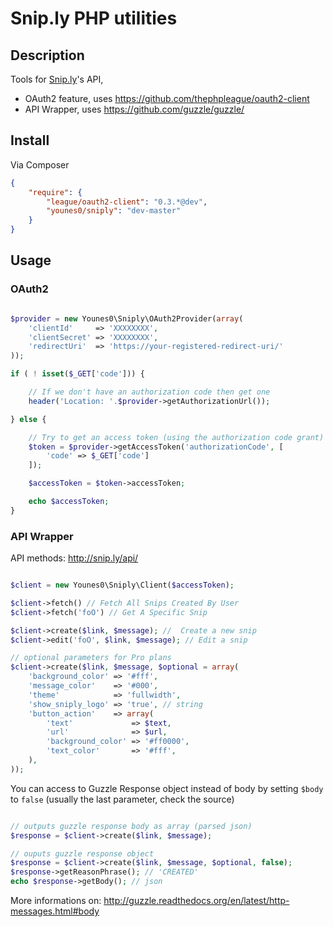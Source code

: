 # Snip.ly PHP utilities

## Description

Tools for [Snip.ly](http://www.snip.ly)'s API, 
- OAuth2 feature, uses <https://github.com/thephpleague/oauth2-client>
- API Wrapper, uses <https://github.com/guzzle/guzzle/>

## Install

Via Composer

``` json
{
    "require": {
        "league/oauth2-client": "0.3.*@dev",
        "younes0/sniply": "dev-master"
    }
}
```

## Usage

### OAuth2

```php

$provider = new Younes0\Sniply\OAuth2Provider(array(
	'clientId'     => 'XXXXXXXX',
	'clientSecret' => 'XXXXXXXX',
	'redirectUri'  => 'https://your-registered-redirect-uri/'
));

if ( ! isset($_GET['code'])) {

    // If we don't have an authorization code then get one
    header('Location: '.$provider->getAuthorizationUrl());

} else {

	// Try to get an access token (using the authorization code grant)
    $token = $provider->getAccessToken('authorizationCode', [
    	'code' => $_GET['code']
    ]);

    $accessToken = $token->accessToken;

    echo $accessToken;
}
```

### API Wrapper

API methods: <http://snip.ly/api/>

```php

$client = new Younes0\Sniply\Client($accessToken);

$client->fetch() // Fetch All Snips Created By User
$client->fetch('foO') // Get A Specific Snip

$client->create($link, $message); //  Create a new snip
$client->edit('foO', $link, $message); // Edit a snip

// optional parameters for Pro plans
$client->create($link, $message, $optional = array(
    'background_color' => '#fff',
    'message_color'    => '#000',
    'theme'            => 'fullwidth',
    'show_sniply_logo' => 'true', // string
    'button_action'    => array(
        'text'             => $text,
        'url'              => $url,
        'background_color' => '#ff0000',
        'text_color'       => '#fff',
    ),
));

```

You can access to Guzzle Response object instead of body by setting `$body` to `false` (usually the last parameter, check the source)

```php

// outputs guzzle response body as array (parsed json)
$response = $client->create($link, $message); 

// ouputs guzzle response object
$response = $client->create($link, $message, $optional, false);
$response->getReasonPhrase(); // 'CREATED'
echo $response->getBody(); // json
```

More informations on: <http://guzzle.readthedocs.org/en/latest/http-messages.html#body>
